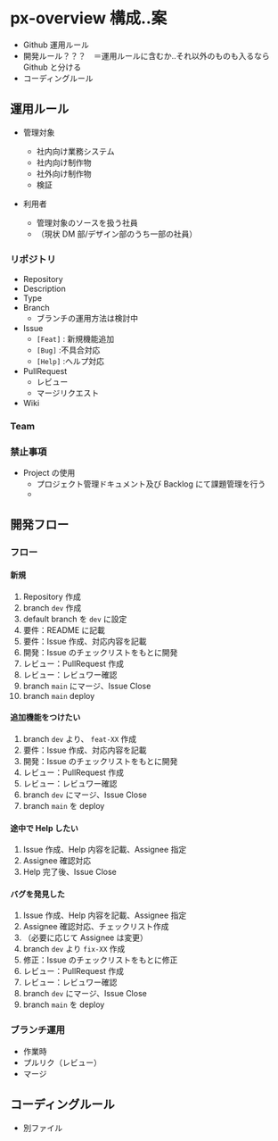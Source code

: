 # px-overview 構成..案

-   Github 運用ルール
-   開発ルール？？？　＝運用ルールに含むか..それ以外のものも入るなら Github と分ける
-   コーディングルール

## 運用ルール

-   管理対象

    -   社内向け業務システム
    -   社内向け制作物
    -   社外向け制作物
    -   検証

-   利用者
    -   管理対象のソースを扱う社員
    -   （現状 DM 部/デザイン部のうち一部の社員）

### リポジトリ

-   Repository
-   Description
-   Type
-   Branch
    -   ブランチの運用方法は検討中
-   Issue
    -   `[Feat]` : 新規機能追加
    -   `[Bug]` :不具合対応
    -   `[Help]` :ヘルプ対応
-   PullRequest
    -   レビュー
    -   マージリクエスト
-   Wiki

### Team

### 禁止事項

-   Project の使用
    -   プロジェクト管理ドキュメント及び Backlog にて課題管理を行う
    -

## 開発フロー

### フロー

#### 新規

1. Repository 作成
2. branch `dev` 作成
3. default branch を `dev` に設定
4. 要件：README に記載
5. 要件：Issue 作成、対応内容を記載
6. 開発：Issue のチェックリストをもとに開発
7. レビュー：PullRequest 作成
8. レビュー：レビュワー確認
9. branch `main` にマージ、Issue Close
10. branch `main` deploy

#### 追加機能をつけたい

1. branch `dev` より、 `feat-XX` 作成
2. 要件：Issue 作成、対応内容を記載
3. 開発：Issue のチェックリストをもとに開発
4. レビュー：PullRequest 作成
5. レビュー：レビュワー確認
6. branch `dev` にマージ、Issue Close
7. branch `main` を deploy

#### 途中で Help したい

1. Issue 作成、Help 内容を記載、Assignee 指定
2. Assignee 確認対応
3. Help 完了後、Issue Close

#### バグを発見した

1. Issue 作成、Help 内容を記載、Assignee 指定
2. Assignee 確認対応、チェックリスト作成
3. （必要に応じて Assignee は変更）
4. branch `dev` より `fix-XX` 作成
5. 修正：Issue のチェックリストをもとに修正
6. レビュー：PullRequest 作成
7. レビュー：レビュワー確認
8. branch `dev` にマージ、Issue Close
9. branch `main` を deploy

### ブランチ運用

-   作業時
-   プルリク（レビュー）
-   マージ

###

###

## コーディングルール

-   別ファイル

###
